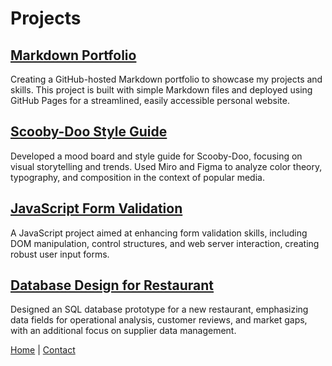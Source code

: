 # Projects

## [Markdown Portfolio](https://github.com/Janineint/markdown-portfolio)
Creating a GitHub-hosted Markdown portfolio to showcase my projects and skills. This project is built with simple Markdown files and deployed using GitHub Pages for a streamlined, easily accessible personal website.

## [Scooby-Doo Style Guide](https://github.com/Janineint/scooby-doo-style-guide)
Developed a mood board and style guide for Scooby-Doo, focusing on visual storytelling and trends. Used Miro and Figma to analyze color theory, typography, and composition in the context of popular media.

## [JavaScript Form Validation](https://github.com/Janineint/javascript-form-validation)
A JavaScript project aimed at enhancing form validation skills, including DOM manipulation, control structures, and web server interaction, creating robust user input forms.

## [Database Design for Restaurant](https://github.com/Janineint/restaurant-database)
Designed an SQL database prototype for a new restaurant, emphasizing data fields for operational analysis, customer reviews, and market gaps, with an additional focus on supplier data management.


[Home](index.markdown)  | [Contact](contact.markdown)
